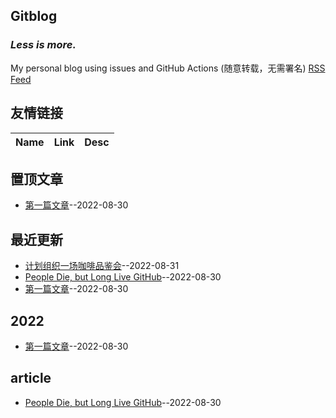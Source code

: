## Gitblog
### *Less is more.*
My personal blog using issues and GitHub Actions (随意转载，无需署名)
[RSS Feed](https://raw.githubusercontent.com/UniqueClouds/gitblog/master/feed.xml)
## 友情链接
| Name | Link | Desc | 
 | ---- | ---- | ---- |
## 置顶文章
- [第一篇文章](https://github.com/UniqueClouds/gitblog/issues/1)--2022-08-30
## 最近更新
- [计划组织一场咖啡品鉴会](https://github.com/UniqueClouds/gitblog/issues/3)--2022-08-31
- [People Die, but Long Live GitHub](https://github.com/UniqueClouds/gitblog/issues/2)--2022-08-30
- [第一篇文章](https://github.com/UniqueClouds/gitblog/issues/1)--2022-08-30
## 2022
- [第一篇文章](https://github.com/UniqueClouds/gitblog/issues/1)--2022-08-30
## article
- [People Die, but Long Live GitHub](https://github.com/UniqueClouds/gitblog/issues/2)--2022-08-30
